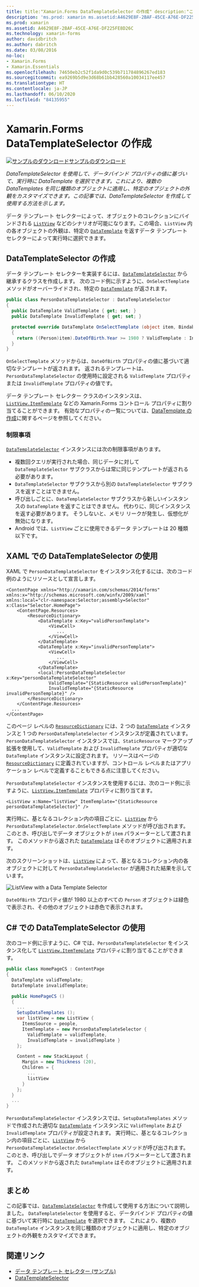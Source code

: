 ```yaml
---
title: title:"Xamarin.Forms DataTemplateSelector の作成" description:"この記事では、DataTemplateSelector を作成および使用する方法について説明します。これを使用して、データバインド プロパティの値に基づいて、実行時に DataTemplate を選択することができます。"
description: 'ms.prod: xamarin ms.assetid:A4629E8F-2BAF-45CE-A76E-DF225FE8D26C ms.technology: xamarin-forms author: davidbritch ms.author: dabritch ms.date:03/08/2016 no-loc: [Xamarin.Forms, Xamarin.Essentials]'
ms.prod: xamarin
ms.assetid: A4629E8F-2BAF-45CE-A76E-DF225FE8D26C
ms.technology: xamarin-forms
author: davidbritch
ms.author: dabritch
ms.date: 03/08/2016
no-loc:
- Xamarin.Forms
- Xamarin.Essentials
ms.openlocfilehash: 74650eb2c52f1da9d0c539b711784896267ed183
ms.sourcegitcommit: ea9269b5d9e3d68b61bb428560a10034117ee457
ms.translationtype: HT
ms.contentlocale: ja-JP
ms.lasthandoff: 06/10/2020
ms.locfileid: "84135955"
---
```

# <a name="creating-a-xamarinforms-datatemplateselector"></a>Xamarin.Forms DataTemplateSelector の作成

[![サンプルのダウンロード](~/media/shared/download.png)サンプルのダウンロード](https://docs.microsoft.com/samples/xamarin/xamarin-forms-samples/templates-datatemplateselector)

_DataTemplateSelector を使用して、データバインド プロパティの値に基づいて、実行時に DataTemplate を選択できます。これにより、複数の DataTemplates を同じ種類のオブジェクトに適用し、特定のオブジェクトの外観をカスタマイズできます。この記事では、DataTemplateSelector を作成して使用する方法を示します。_

データ テンプレート セレクターによって、オブジェクトのコレクションにバインドされる [`ListView`](xref:Xamarin.Forms.ListView) などのシナリオが可能になります。この場合、`ListView` 内の各オブジェクトの外観は、特定の [`DataTemplate`](xref:Xamarin.Forms.DataTemplate) を返すデータ テンプレート セレクターによって実行時に選択できます。

## <a name="creating-a-datatemplateselector"></a>DataTemplateSelector の作成

データ テンプレート セレクターを実装するには、[`DataTemplateSelector`](xref:Xamarin.Forms.DataTemplateSelector) から継承するクラスを作成します。 次のコード例に示すように、`OnSelectTemplate` メソッドがオーバーライドされ、特定の [`DataTemplate`](xref:Xamarin.Forms.DataTemplate) が返されます。

```csharp
public class PersonDataTemplateSelector : DataTemplateSelector
{
  public DataTemplate ValidTemplate { get; set; }
  public DataTemplate InvalidTemplate { get; set; }

  protected override DataTemplate OnSelectTemplate (object item, BindableObject container)
  {
    return ((Person)item).DateOfBirth.Year >= 1980 ? ValidTemplate : InvalidTemplate;
  }
}
```

`OnSelectTemplate` メソッドからは、`DateOfBirth` プロパティの値に基づいて適切なテンプレートが返されます。 返されるテンプレートは、`PersonDataTemplateSelector` の使用時に設定される `ValidTemplate` プロパティまたは `InvalidTemplate` プロパティの値です。

データ テンプレート セレクター クラスのインスタンスは、[`ListView.ItemTemplate`](xref:Xamarin.Forms.ItemsView`1) などの Xamarin.Forms コントロール プロパティに割り当てることができます。 有効なプロパティの一覧については、[DataTemplate の作成](~/xamarin-forms/app-fundamentals/templates/data-templates/creating.md)に関するページを参照してください。

### <a name="limitations"></a>制限事項

[`DataTemplateSelector`](xref:Xamarin.Forms.DataTemplateSelector) インスタンスには次の制限事項があります。

- 複数回クエリが実行された場合、同じデータに対して `DataTemplateSelector` サブクラスからは常に同じテンプレートが返される必要があります。
- `DataTemplateSelector` サブクラスから別の `DataTemplateSelector` サブクラスを返すことはできません。
- 呼び出しごとに、`DataTemplateSelector` サブクラスから新しいインスタンスの `DataTemplate` を返すことはできません。 代わりに、同じインスタンスを返す必要があります。 そうしないと、メモリ リークが発生し、仮想化が無効になります。
- Android では、`ListView` ごとに使用できるデータ テンプレートは 20 種類以下です。

## <a name="consuming-a-datatemplateselector-in-xaml"></a>XAML での DataTemplateSelector の使用

XAML で `PersonDataTemplateSelector` をインスタンス化するには、次のコード例のようにリソースとして宣言します。

```xaml
<ContentPage xmlns="http://xamarin.com/schemas/2014/forms" xmlns:x="http://schemas.microsoft.com/winfx/2009/xaml" xmlns:local="clr-namespace:Selector;assembly=Selector" x:Class="Selector.HomePage">
    <ContentPage.Resources>
        <ResourceDictionary>
            <DataTemplate x:Key="validPersonTemplate">
                <ViewCell>
                   ...
                </ViewCell>
            </DataTemplate>
            <DataTemplate x:Key="invalidPersonTemplate">
                <ViewCell>
                   ...
                </ViewCell>
            </DataTemplate>
            <local:PersonDataTemplateSelector x:Key="personDataTemplateSelector"
                ValidTemplate="{StaticResource validPersonTemplate}"
                InvalidTemplate="{StaticResource invalidPersonTemplate}" />
        </ResourceDictionary>
    </ContentPage.Resources>
  ...
</ContentPage>
```

このページ レベルの [`ResourceDictionary`](xref:Xamarin.Forms.ResourceDictionary) には、2 つの [`DataTemplate`](xref:Xamarin.Forms.DataTemplate) インスタンスと 1 つの `PersonDataTemplateSelector` インスタンスが定義されています。 `PersonDataTemplateSelector` インスタンスでは、`StaticResource` マークアップ拡張を使用して、`ValidTemplate` および `InvalidTemplate` プロパティが適切な `DataTemplate` インスタンスに設定されます。 リソースはページの [`ResourceDictionary`](xref:Xamarin.Forms.ResourceDictionary) に定義されていますが、コントロール レベルまたはアプリケーション レベルで定義することもできる点に注意してください。

`PersonDataTemplateSelector` インスタンスを使用するには、次のコード例に示すように、[`ListView.ItemTemplate`](xref:Xamarin.Forms.ItemsView`1) プロパティに割り当てます。

```xaml
<ListView x:Name="listView" ItemTemplate="{StaticResource personDataTemplateSelector}" />
```

実行時に、基となるコレクション内の項目ごとに、[`ListView`](xref:Xamarin.Forms.ListView) から `PersonDataTemplateSelector.OnSelectTemplate` メソッドが呼び出されます。このとき、呼び出しでデータ オブジェクトが `item` パラメーターとして渡されます。 このメソッドから返された [`DataTemplate`](xref:Xamarin.Forms.DataTemplate) はそのオブジェクトに適用されます。

次のスクリーンショットは、[`ListView`](xref:Xamarin.Forms.ListView) によって、基となるコレクション内の各オブジェクトに対して `PersonDataTemplateSelector` が適用された結果を示しています。

![](selector-images/data-template-selector.png "ListView with a Data Template Selector")

`DateOfBirth` プロパティ値が 1980 以上のすべての `Person` オブジェクトは緑色で表示され、その他のオブジェクトは赤色で表示されます。

## <a name="consuming-a-datatemplateselector-in-cnum"></a>C&num; での DataTemplateSelector の使用

次のコード例に示すように、C# では、`PersonDataTemplateSelector` をインスタンス化して [`ListView.ItemTemplate`](xref:Xamarin.Forms.ItemsView`1) プロパティに割り当てることができます。

```csharp
public class HomePageCS : ContentPage
{
  DataTemplate validTemplate;
  DataTemplate invalidTemplate;

  public HomePageCS ()
  {
    ...
    SetupDataTemplates ();
    var listView = new ListView {
      ItemsSource = people,
      ItemTemplate = new PersonDataTemplateSelector {
        ValidTemplate = validTemplate,
        InvalidTemplate = invalidTemplate }
    };

    Content = new StackLayout {
      Margin = new Thickness (20),
      Children = {
        ...
        listView
      }
    };
  }
  ...  
}
```

`PersonDataTemplateSelector` インスタンスでは、`SetupDataTemplates` メソッドで作成された適切な [`DataTemplate`](xref:Xamarin.Forms.DataTemplate) インスタンスに `ValidTemplate` および `InvalidTemplate` プロパティが設定されます。 実行時に、基となるコレクション内の項目ごとに、[`ListView`](xref:Xamarin.Forms.ListView) から `PersonDataTemplateSelector.OnSelectTemplate` メソッドが呼び出されます。このとき、呼び出しでデータ オブジェクトが `item` パラメーターとして渡されます。 このメソッドから返された `DataTemplate` はそのオブジェクトに適用されます。

## <a name="summary"></a>まとめ

この記事では、[`DataTemplateSelector`](xref:Xamarin.Forms.DataTemplateSelector) を作成して使用する方法について説明しました。 `DataTemplateSelector` を使用すると、データバインド プロパティの値に基づいて実行時に [`DataTemplate`](xref:Xamarin.Forms.DataTemplate) を選択できます。 これにより、複数の `DataTemplate` インスタンスを同じ種類のオブジェクトに適用し、特定のオブジェクトの外観をカスタマイズできます。

## <a name="related-links"></a>関連リンク

- [データ テンプレート セレクター (サンプル)](https://docs.microsoft.com/samples/xamarin/xamarin-forms-samples/templates-datatemplateselector)
- [DataTemplateSelector](xref:Xamarin.Forms.DataTemplateSelector)
